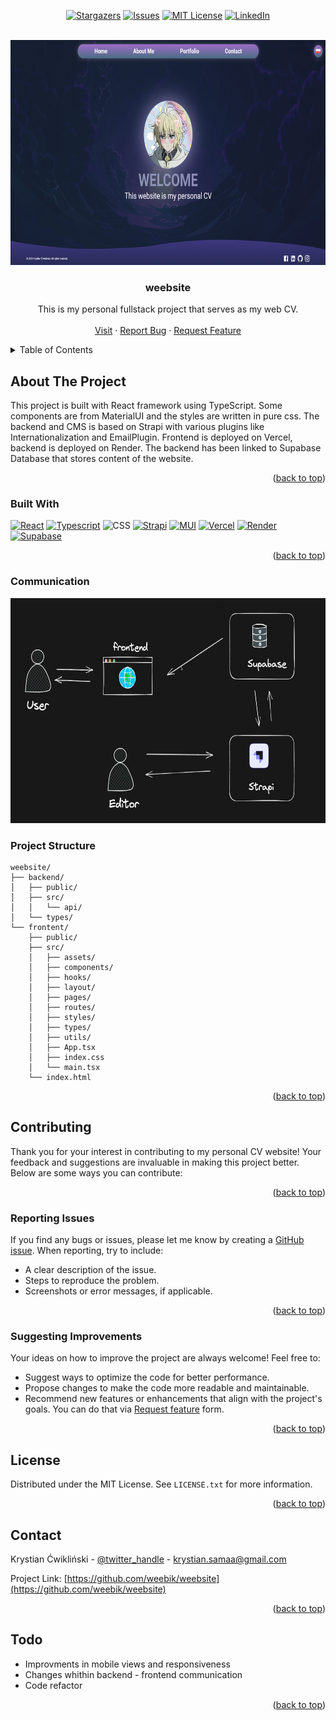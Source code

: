 <a id="readme-top"></a>


<!-- PROJECT SHIELDS -->
<div align="center">

[![Stargazers][stars-shield]][stars-url]
[![Issues][issues-shield]][issues-url]
[![MIT License][license-shield]][license-url]
[![LinkedIn][linkedin-shield]][linkedin-url]

</div>


<!-- PROJECT LOGO -->
<br />
<div align="center">
  <a href="https://github.com/weebik/weebsite">
    <img src="images/screen.png" alt="Logo" width="700" height="360">
  </a>

<h3 align="center">weebsite</h3>
  <p align="center">
    This is my personal fullstack project that serves as my web CV.
    <br />
    <br />
    <a href="https://weebsitecv.vercel.app">Visit</a>
    ·
    <a href="https://github.com/weebik/weebsite/issues/new?assignees=&labels=&projects=&template=bug_report.md&title=">Report Bug</a>
    ·
    <a href="https://github.com/weebik/weebsite/issues/new?assignees=&labels=&projects=&template=feature_request.md&title=">Request Feature</a>
  </p>
</div>


<!-- TABLE OF CONTENTS -->
<details>
  <summary>Table of Contents</summary>
  <ol>
    <li>
      <a href="#about-the-project">About The Project</a>
      <ul>
        <li><a href="#built-with">Built With</a></li>
        <li><a href="#structure">Project Structure</a></li>
      </ul>
    </li>
    <li>
      <a href="#contributing">Contributing</a>
      <ul>
        <li><a href="#reporting-issues">Reporting issues</a></li>
        <li><a href="#suggesting-improvements">Suggesting improvements</a></li>
      </ul>
    </li>
    <li><a href="#license">License</a></li>
    <li><a href="#contact">Contact</a></li>
    <li><a href="#todos">Todo</a></li>
  </ol>
</details>



<!-- ABOUT THE PROJECT -->
## About The Project

This project is built with React framework using TypeScript. Some components are from MaterialUI and the styles are written in pure css. The backend and CMS is based on Strapi with various plugins like Internationalization and EmailPlugin. Frontend is deployed on Vercel, backend is deployed on Render. The backend has been linked to Supabase Database that stores content of the website.

<p align="right">(<a href="#readme-top">back to top</a>)</p>


### Built With
[![React][React.js]][React-url]
[![Typescript][Typescript]][Typescript-url]
![CSS][CSS3]
[![Strapi][Strapi]][Strapi-url]
[![MUI][MUI]][MUI-url]
[![Vercel][Vercel]][Vercel-url]
[![Render][Render]][Render-url]
[![Supabase][Supabase]][Supabase-url]

<p align="right">(<a href="#readme-top">back to top</a>)</p>

### Communication

<img src="images/communication.png" alt="Logo" width="700" height="360">

### Project Structure

```
weebsite/
├── backend/
│   ├── public/
│   ├── src/
│   │   └── api/
│   └── types/
└── frontent/
    ├── public/
    ├── src/
    │   ├── assets/
    │   ├── components/
    │   ├── hooks/
    │   ├── layout/
    │   ├── pages/
    │   ├── routes/
    │   ├── styles/
    │   ├── types/
    │   ├── utils/
    │   ├── App.tsx
    │   ├── index.css
    │   └── main.tsx
    └── index.html
```

<p align="right">(<a href="#readme-top">back to top</a>)</p>

<!-- CONTRIBUTING -->
## Contributing
Thank you for your interest in contributing to my personal CV website! Your feedback and suggestions are invaluable in making this project better. Below are some ways you can contribute:

<p align="right">(<a href="#readme-top">back to top</a>)</p>

### Reporting Issues  
If you find any bugs or issues, please let me know by creating a [GitHub issue](https://github.com/weebik/weebsite/issues/new?assignees=&labels=&projects=&template=bug_report.md&title=). When reporting, try to include:  
- A clear description of the issue.  
- Steps to reproduce the problem.  
- Screenshots or error messages, if applicable.  

<p align="right">(<a href="#readme-top">back to top</a>)</p>

### Suggesting Improvements  
Your ideas on how to improve the project are always welcome! Feel free to:  
- Suggest ways to optimize the code for better performance.  
- Propose changes to make the code more readable and maintainable.  
- Recommend new features or enhancements that align with the project's goals. You can do that via [Request feature](https://github.com/weebik/weebsite/issues/new?assignees=&labels=&projects=&template=feature_request.md&title=) form.

<p align="right">(<a href="#readme-top">back to top</a>)</p>

<!-- LICENSE -->
## License

Distributed under the MIT License. See `LICENSE.txt` for more information.

<p align="right">(<a href="#readme-top">back to top</a>)</p>



<!-- CONTACT -->
## Contact

Krystian Ćwikliński - [@twitter_handle](https://twitter.com/twitter_handle) - krystian.samaa@gmail.com

Project Link: [https://github.com/weebik/weebsite](https://github.com/weebik/weebsite)

<p align="right">(<a href="#readme-top">back to top</a>)</p>



<!-- ACKNOWLEDGMENTS -->
## Todo

* Improvments in mobile views and responsiveness
* Changes whithin backend - frontend communication
* Code refactor

<p align="right">(<a href="#readme-top">back to top</a>)</p>



<!-- MARKDOWN LINKS & IMAGES -->
<!-- https://www.markdownguide.org/basic-syntax/#reference-style-links -->
[contributors-shield]: https://img.shields.io/github/contributors/weebik/weebsite.svg?style=for-the-badge
[contributors-url]: https://github.com/weebik/weebsite/graphs/contributors
[forks-shield]: https://img.shields.io/github/forks/weebik/weebiste.svg?style=for-the-badge
[forks-url]: https://github.com/weebik/weebsite/network/members
[stars-shield]: https://img.shields.io/github/stars/weebik/weebsite.svg?style=for-the-badge
[stars-url]: https://github.com/weebik/weebsite/stargazers
[issues-shield]: https://img.shields.io/github/issues/weebik/weebsite.svg?style=for-the-badge
[issues-url]: https://github.com/weebik/weebsite/issues
[license-shield]: https://img.shields.io/github/license/weebik/weebsite.svg?style=for-the-badge
[license-url]: https://github.com/weebik/weebsite/blob/master/LICENSE.txt
[linkedin-shield]: https://img.shields.io/badge/-LinkedIn-black.svg?style=for-the-badge&logo=linkedin&colorB=555
[linkedin-url]: https://linkedin.com/in/linkedin_username
[product-screenshot]: images/screenshot.png
[Next.js]: https://img.shields.io/badge/next.js-000000?style=for-the-badge&logo=nextdotjs&logoColor=white
[Next-url]: https://nextjs.org/
[React.js]: https://img.shields.io/badge/react-%2320232a.svg?style=for-the-badge&logo=react&logoColor=%2361DAFB
[React-url]: https://reactjs.org/
[Typescript]: https://img.shields.io/badge/typescript-%23007ACC.svg?style=for-the-badge&logo=typescript&logoColor=white
[Typescript-url]: https://www.typescriptlang.org
[CSS3]: https://img.shields.io/badge/css3-%231572B6.svg?style=for-the-badge&logo=css3&logoColor=white
[Strapi]: https://img.shields.io/badge/strapi-%232E7EEA.svg?style=for-the-badge&logo=strapi&logoColor=white
[Strapi-url]: https://strapi.io
[MUI]: https://img.shields.io/badge/MUI-%230081CB.svg?style=for-the-badge&logo=mui&logoColor=white
[MUI-url]: https://mui.com/material-ui/
[Vercel]:https://img.shields.io/badge/vercel-%23000000.svg?style=for-the-badge&logo=vercel&logoColor=white
[Vercel-url]:https://vercel.com
[Render]:https://img.shields.io/badge/Render-%46E3B7.svg?style=for-the-badge&logo=render&logoColor=white
[Render-url]:https://render.com
[Supabase]:https://img.shields.io/badge/Supabase-3ECF8E?style=for-the-badge&logo=supabase&logoColor=white
[Supabase-url]:https://supabase.com